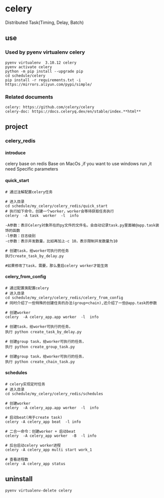# celery

Distributed Task(Timing, Delay, Batch)

## use

### Used by pyenv virtualenv celery

    pyenv virtualenv  3.10.12 celery
    pyenv activate celery
    python -m pip install --upgrade pip
    cd schedule/celery
    pip install -r requirements.txt -i https://mirrors.aliyun.com/pypi/simple/

### Related documents

    celery: https://github.com/celery/celery
    celery-doc: https://docs.celeryq.dev/en/stable/index.**html**

## project

### celery_redis

#### introduce

celery base on redis
Base on MacOs ,if you want to use windows run ,it need Specific parameters

#### quick_start

    # 通过注解配置celery任务

    # 进入目录
    cd schedule/my_celery/celery_redis/quick_start
    # 执行如下命令，创建一个worker，worker会等待获取任务执行
    celery  -A task  worker  -l  info

    -A参数：表示Celery对象所在的py文件的文件名，会自动记录task.py里面被@app.task装饰的函数
    -l参数：日志级别
    -c参数：表示并发数量，比如再加上-c 10，表示限制并发数量为10

    # 创建task，给worker可执行的任务
    执行create_task_by_delay.py

    #如果修改了task，需要，那么重启celery worker才能生效

#### celery_from_config

    # 通过配置类配置celery
    # 进入目录
    cd schedule/my_celery/celery_redis/celery_from_config
    # 同时介绍了一些特殊的创建任务的办法(group+chain),还介绍了一些@app.task的参数

    # 创建worker
    celery  -A celery_app.app worker  -l  info

    # 创建task，给worker可执行的任务，
    执行 python create_task_by_delay.py

    # 创建group task，给worker可执行的任务，
    执行 python create_group_task.py

    # 创建group task，给worker可执行的任务，
    执行 python create_chain_task.py

#### schedules

    # celery实现定时任务
    # 进入目录
    cd schedule/my_celery/celery_redis/schedules

    # 创建worker
    celery  -A celery_app.app worker  -l  info

    # 启动beat(用于create task)
    celery -A celery_app beat  -l info

    # 二合一命令：创建worker + 启动beat
    celery  -A celery_app worker  -B  -l info

    # 后台启动celery worker进程
    celery -A celery_app multi start work_1

    # 查看进程数
    celery -A celery_app status

## uninstall

    pyenv virtualenv-delete celery
